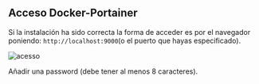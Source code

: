 ## Acceso Docker-Portainer

Si la instalación ha sido correcta la forma de acceder es por el navegador poniendo: `http://localhost:9000`(o el puerto que hayas especificado).

![acesso](https://github.com/estebancr1993/docker-portainer/blob/main/imagenes/acceso.png)

Añadir una password (debe tener al menos 8 caracteres).


